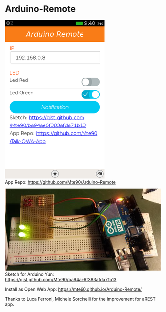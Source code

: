 Arduino-Remote
============

![](screenshot.png)  
App Repo: <a href="https://github.com/Mte90/Arduino-Remote">https://github.com/Mte90/Arduino-Remote</a>

![](foto.jpg)  
Sketch for Arduino Yun: <a href="https://gist.github.com/Mte90/ba94ae6f383afda71b13">https://gist.github.com/Mte90/ba94ae6f383afda71b13</a>  

Install as Open Web App: <a href="https://mte90.github.io/Arduino-Remote/">https://mte90.github.io/Arduino-Remote/</a><br>

Thanks to Luca Ferroni, Michele Sorcinelli for the improvement for aREST app.